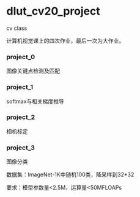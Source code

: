 # dlut_cv20_project
cv class

计算机视觉课上的四次作业，最后一次为大作业。

### project_0
  图像关键点检测及匹配
  
### project_1
  softmax与相关梯度推导
  
### project_2
  相机标定

### project_3
  图像分类
  
  数据集：ImageNet-1K中随机100类，降采样到32*32
  
  要求：模型参数量<2.5M，运算量<50MFLOAPs
